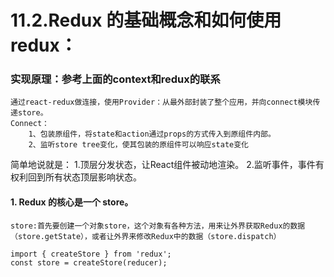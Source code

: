 # 11.2.Redux 的基础概念和如何使用redux：
### 实现原理：参考上面的context和redux的联系
```
通过react-redux做连接，使用Provider：从最外部封装了整个应用，并向connect模块传递store。
Connect： 
    1、包装原组件，将state和action通过props的方式传入到原组件内部。
    2、监听store tree变化，使其包装的原组件可以响应state变化
```

简单地说就是：
1.顶层分发状态，让React组件被动地渲染。
2.监听事件，事件有权利回到所有状态顶层影响状态。

#### 1. Redux 的核心是一个 store。
```
store:首先要创建一个对象store，这个对象有各种方法，用来让外界获取Redux的数据（store.getState），或者让外界来修改Redux中的数据（store.dispatch）

import { createStore } from 'redux';
const store = createStore(reducer);
```
